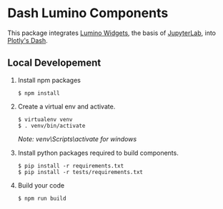 # Dash Lumino Components

This package integrates [Lumino Widgets](https://github.com/jupyterlab/lumino), the basis of [JupyterLab](https://github.com/jupyterlab/jupyterlab), into [Plotly's Dash](https://github.com/plotly/dash).





## Local Developement
1. Install npm packages
    ```
    $ npm install
    ```
    
2. Create a virtual env and activate.
    ```
    $ virtualenv venv
    $ . venv/bin/activate
    ```
    _Note: venv\Scripts\activate for windows_

3. Install python packages required to build components.
    ```
    $ pip install -r requirements.txt
    $ pip install -r tests/requirements.txt
    ```

4. Build your code
    ```
    $ npm run build
    ```    